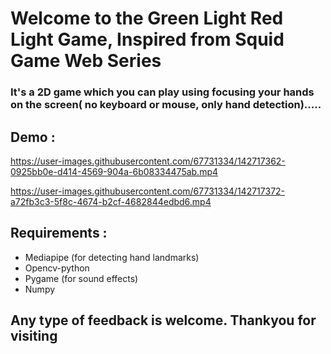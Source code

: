 # Welcome to the Green Light Red Light Game, Inspired from Squid Game Web Series

### It's a 2D game which you can play using focusing your hands on the screen( no keyboard or mouse, only hand detection).....

## Demo : 
https://user-images.githubusercontent.com/67731334/142717362-0925bb0e-d414-4569-904a-6b08334475ab.mp4




https://user-images.githubusercontent.com/67731334/142717372-a72fb3c3-5f8c-4674-b2cf-4682844edbd6.mp4

## Requirements :
- Mediapipe (for detecting hand landmarks)
- Opencv-python 
- Pygame (for sound effects)
- Numpy 

## Any type of feedback is welcome. Thankyou for visiting